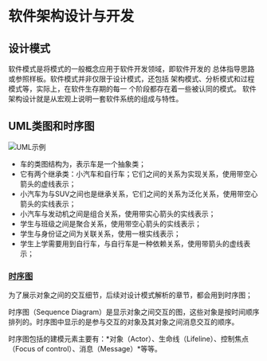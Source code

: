 # 软件架构设计与开发
## 设计模式
软件模式是将模式的一般概念应用于软件开发领域，即软件开发的 总体指导思路或参照样板。软件模式并非仅限于设计模式，还包括 架构模式、分析模式和过程模式等，实际上，在软件生存期的每一 个阶段都存在着一些被认同的模式。
软件架构设计就是从宏观上说明一套软件系统的组成与特性。
## UML类图和时序图
![UML示例](https://design-patterns.readthedocs.io/zh_CN/latest/_images/uml_class_struct.jpg)
+ 车的类图结构为<abstract>，表示车是一个抽象类；
+ 它有两个继承类：小汽车和自行车；它们之间的关系为实现关系，使用带空心箭头的虚线表示；
+ 小汽车为与SUV之间也是继承关系，它们之间的关系为泛化关系，使用带空心箭头的实线表示；
+ 小汽车与发动机之间是组合关系，使用带实心箭头的实线表示；
+ 学生与班级之间是聚合关系，使用带空心箭头的实线表示；
+ 学生与身份证之间为关联关系，使用一根实线表示；
+ 学生上学需要用到自行车，与自行车是一种依赖关系，使用带箭头的虚线表示；

### [时序图](https://blog.51cto.com/smartlife/284874)
为了展示对象之间的交互细节，后续对设计模式解析的章节，都会用到时序图；

时序图（Sequence Diagram）是显示对象之间交互的图，这些对象是按时间顺序排列的。时序图中显示的是参与交互的对象及其对象之间消息交互的顺序。

时序图包括的建模元素主要有：*对象（Actor）、生命线（Lifeline）、控制焦点（Focus of control）、消息（Message）*等等。